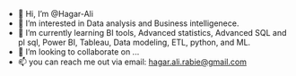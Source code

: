 - 👋 Hi, I’m @Hagar-Ali
- 👀 I’m interested in Data analysis and Business intelligenece.
- 🌱 I’m currently learning BI tools, Advanced statistics, Advanced SQL and pl sql, Power BI, Tableau, Data modeling, ETL, python, and ML.
- 💞️ I’m looking to collaborate on ...
- 📫 you can reach me out via email: hagar.ali.rabie@gmail.com

<!---
Hagar-Ali/Hagar-Ali is a ✨ special ✨ repository because its `README.md` (this file) appears on your GitHub profile.
You can click the Preview link to take a look at your changes.
--->
